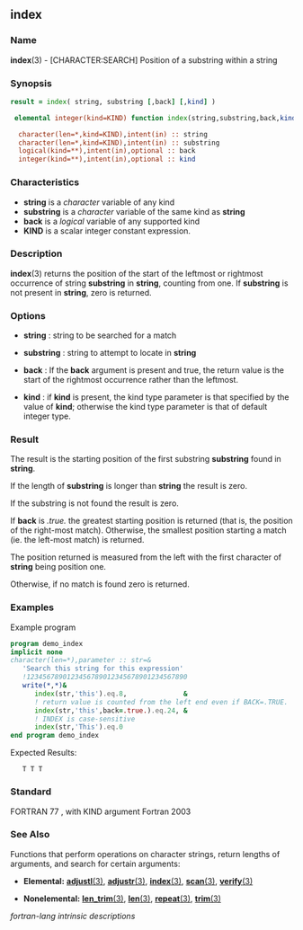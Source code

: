 ## index

### **Name**

**index**(3) - \[CHARACTER:SEARCH\] Position of a substring within a string

### **Synopsis**

```fortran
result = index( string, substring [,back] [,kind] )
```

```fortran
 elemental integer(kind=KIND) function index(string,substring,back,kind)

  character(len=*,kind=KIND),intent(in) :: string
  character(len=*,kind=KIND),intent(in) :: substring
  logical(kind=**),intent(in),optional :: back
  integer(kind=**),intent(in),optional :: kind
```

### **Characteristics**

- **string** is a _character_ variable of any kind
- **substring** is a _character_ variable of the same kind as **string**
- **back** is a _logical_ variable of any supported kind
- **KIND** is a scalar integer constant expression.

### **Description**

**index**(3) returns the position of the start of the leftmost
or rightmost occurrence of string **substring** in **string**,
counting from one. If **substring** is not present in **string**,
zero is returned.

### **Options**

- **string**
  : string to be searched for a match

- **substring**
  : string to attempt to locate in **string**

- **back**
  : If the **back** argument is present and true, the return value is the
  start of the rightmost occurrence rather than the leftmost.

- **kind**
  : if **kind** is present, the kind type parameter is that specified by the value of
  **kind**; otherwise the kind type parameter is that of default integer type.

### **Result**

The result is the starting position of the first substring
**substring** found in **string**.

If the length of **substring** is longer than **string** the result
is zero.

If the substring is not found the result is zero.

If **back** is _.true._ the greatest starting position is returned
(that is, the position of the right-most match). Otherwise,
the smallest position starting a match (ie. the left-most match)
is returned.

The position returned is measured from the left with the first
character of **string** being position one.

Otherwise, if no match is found zero is returned.

### **Examples**

Example program

```fortran
program demo_index
implicit none
character(len=*),parameter :: str=&
   'Search this string for this expression'
   !1234567890123456789012345678901234567890
   write(*,*)&
      index(str,'this').eq.8,              &
      ! return value is counted from the left end even if BACK=.TRUE.
      index(str,'this',back=.true.).eq.24, &
      ! INDEX is case-sensitive
      index(str,'This').eq.0
end program demo_index
```

Expected Results:

```text
   T T T
```

### **Standard**

FORTRAN 77 , with KIND argument Fortran 2003

### **See Also**

Functions that perform operations on character strings, return lengths
of arguments, and search for certain arguments:

- **Elemental:**
  [**adjustl**(3)](#adjustl), [**adjustr**(3)](#adjustr), [**index**(3)](#index),
  [**scan**(3)](#scan), [**verify**(3)](#verify)

- **Nonelemental:**
  [**len_trim**(3)](#len_trim),
  [**len**(3)](#len),
  [**repeat**(3)](#repeat), [**trim**(3)](#trim)

_fortran-lang intrinsic descriptions_
